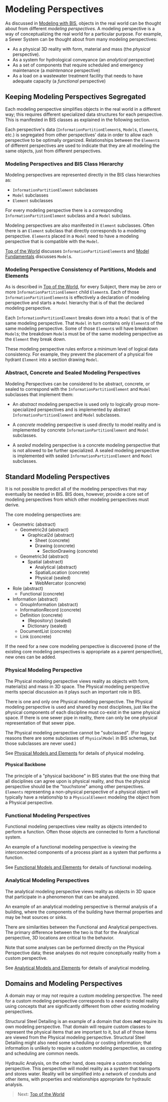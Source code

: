 # Modeling Perspectives

<!-- Responsible for this page: ??? -->

As discussed in [Modeling with BIS](./modeling-with-bis.md), objects in the real world can be thought about from different *modeling perspectives*. A modeling perspective is a way of conceptualizing the real world for a particular purpose. For example, a Sewer System can be thought about from many modeling perspectives:

* As a physical 3D reality with form, material and mass (the *physical* perspective).
* As a system for hydrological conveyance (an *analytical* perspective)
* As a set of components that require scheduled and emergency maintenance (a *maintenance* perspective)
* As a load on a wastewater treatment facility that needs to have adequate capacity (a *functional* perspective)

## Keeping Modeling Perspectives Segregated

Each modeling perspective simplifies objects in the real world in a different way; this requires different specialized data structures for each perspective. This is manifested in BIS classes as explained in the following section.

Each perspective's data
(`InformationPartitionElement`s, `Model`s, `Element`s, etc.) is segregated from other perspectives' data in order to allow each perspective to be optimally organized. Relationships between the `Element`s of different perspectives are used to indicate that they are all modeling the same objects, just from different perspectives.

### Modeling Perspectives and BIS Class Hierarchy

Modeling perspectives are represented directly in the BIS class hierarchies as:

* `InformationPartitionElement` subclasses
* `Model` subclasses
* `Element` subclasses

For every modeling perspective there is a corresponding `InformationPartitionElement` subclass and a `Model` subclass.

Modeling perspectives are also manifested in `Element` subclasses. Often there is an `Element` subclass that directly corresponds to a modeling perspective. `Element`s placed in a `Model` need to have a modeling perspective that is compatible with the `Model`.

<!-- The above paragraph is intentionally vague. I am hoping we can approve it for now and improve it when we figure out our mixin (or whatever strategy)-->

[Top of the World](./top-of-the-world.md) discusses `InformationPartitionElement`s and [Model Fundamentals](model-fundamentals.md) discusses `Model`s.

<!-- Temporarily left this out:>

Some `Model` subclasses do not correspond to modeling perspectives. `RepositoryModel` is one case.
-->

### Modeling Perspective Consistency of Partitions, Models and Elements

As is described in [Top of the World](./top-of-the-world), for every Subject, there may be zero or more `InformationPartitionElement` child `Element`s. Each of those `InformationPartitionElement`s is effectively a declaration of modeling perspective and starts a `Model` hierarchy that is of that the declared modeling perspective.

Each `InformationPartitionElement` breaks down into a `Model` that is of the same modeling perspective. That `Model` in turn contains only `Element`s of the same modeling perspective. Some of those `Element`s will have breakdown `Model`s; the breakdown `Model`s must be of the same modeling perspective as the `Element` they break down.

These modeling perspective rules enforce a minimum level of logical data consistency. For example, they prevent the placement of a physical fire hydrant `Element` into a section drawing `Model`.

<!-- I have intentionally avoided complicating this discussion with Elements of a compatible modeling perspective. Until we decide what that is, I don't think we should attempt to document it -->

<!--
We will need to document 3 cases:
- Element of exactly the same modeling perspective
- Element of compatible modeling perspective via modeling perspective abstraction/inheritance
- Element of compatible modeling perspective via mixins or some other mechanism
-->

### Abstract, Concrete and Sealed Modeling Perspectives

Modeling Perspectives can be considered to be abstract, concrete, or sealed to correspond with the `InformationPartitionElement` and `Model` subclasses that implement them:

* An *abstract* modeling perspective is used only to logically group more-specialized perspectives and is implemented by abstract `InformationPartitionElement` and `Model` subclasses.

* A *concrete* modeling perspective is used directly to model reality and is implemented by concrete `InformationPartitionElement` and `Model` subclasses.

* A *sealed* modeling perspective is a concrete modeling perspective that is not allowed to be further specialized. A sealed modeling perspective is implemented with sealed `InformationPartitionElement` and `Model` subclasses.

## Standard Modeling Perspectives

It is not possible to predict all of the modeling perspectives that may eventually be needed in BIS. BIS does, however, provide a core set of modeling perspectives from which other modeling perspectives must derive.

The core modeling perspectives are:

* Geometric (abstract)
  * Geometric2d (abstract)
    * Graphical2d (abstract)
      * Sheet (concrete)
      * Drawing (concrete)
        * SectionDrawing (concrete)
  * Geometric3d (abstract)
    * Spatial (abstract)
      * Analytical (abstract)
      * SpatialLocation (concrete)
      * Physical (sealed)
      * WebMercator (concrete) <!--should this be sealed?-->
* Role (abstract) <!--to be removed-->
  * Functional (concrete)
* Information (abstract)
  * GroupInformation (abstract)
  * InformationRecord (concrete)
  * Definition (concrete)
    * (Repository) (sealed)
    * Dictionary (sealed)
  * DocumentList (concrete)
  * Link (concrete)

<!-- TODO:
1. Determine which of the above are valid modeling perspectives.
2. Explain away the ones that aren't valid modeling perspectives.
3. Document each modeling perspective with at least a couple lines.
-->

If the need for a new core modeling perspective is discovered (none of the existing core modeling perspectives is appropriate as a parent perspective), new ones can be added.

### Physical Modeling Perspective

The Physical modeling perspective views reality as objects with form, material(s) and mass in 3D space. The Physical modeling perspective merits special discussion as it plays such an important role in BIS.

There is one and only one Physical modeling perspective. The Physical modeling perspective is used and shared by most disciplines, just like the physical components of each discipline must co-exist in the same physical space. If there is one sewer pipe in reality, there can only be one physical representation of that sewer pipe.

The Physical modeling perspective cannot be "subclassed". (For legacy reasons there are some subclasses of `PhysicalModel` in BIS schemas, but those subclasses are never used.)

See [Physical Models and Elements](./physical-models-and-elements.md) for details of physical modeling.

#### Physical Backbone

The principle of a "physical backbone" in BIS states that the one thing that all disciplines can agree upon is physical reality, and thus the physical perspective should be the "touchstone" among other perspectives. `Elements` representing a non-physical perspective of a physical object will typically have a relationship to a `PhysicalElement` modeling the object from a Physical perspective.

### Functional Modeling Perspectives

Functional modeling perspectives view reality as objects intended to perform a function. Often those objects are connected to form a functional system.

An example of a functional modeling perspective is viewing the interconnected components of a process plant as a system that performs a function.

See [Functional Models and Elements](./functional-models-and-elements.md) for details of functional modeling.

### Analytical Modeling Perspectives

The analytical modeling perspective views reality as objects in 3D space that participate in a phenomenon that can be analyzed.

An example of an analytical modeling perspective is thermal analysis of a building, where the components of the building have thermal properties and may be heat sources or sinks.

There are similarities between the Functional and Analytical perspectives. The primary difference between the two is that for the Analytical perspective, 3D locations are critical to the behavior.

Note that some analyses can be performed directly on the Physical Perspective data; these analyses do not require conceptually reality from a custom perspective.

See [Analytical Models and Elements](./analysis-models-and-elements.md) for details of analytical modeling.

<!-- Allan believes the following partitions/models have much value, but are a force-fit as a modeling perspective:
- Definition
- Repository
-->

<!-- Allan questions the value of following partitions/models but is willing to accept that the decision is water under the bridge....but do we want to consider them as modeling perspectives:
- Link
- Dictionary
- DocumentList
-->

<!-- Allan is not sure about the many of the others -->

<!-- Saved this text from Top of the World as it might be wanted later for fodder in this chapter:

### DefinitionPartition

The top of a definition hierarchy starts with a `DefinitionModel` that models a `DefinitionPartition`.
This allows `DefinitionElements` to be organized by how they relate to the parent `Subject` of the `DefinitionPartition`.
The can be multiple `DefinitionPartition` Elements and corresponding `DefinitionModel` Models so that definitions (instances of `DefinitionElement`) can be organized by source, discipline, or other criteria.
Each `DefinitionPartition` is identified by its [Code](./glossary.md#code).

### DocumentPartition

The top of a document hierarchy starts with a `DocumentListModel` that models a `DocumentPartition`.
This allows `Document` elements to be organized by how they relate to the parent `Subject` of the `DocumentPartition`.
`Drawing` and `Sheet` are 2 example subclasses of `Document`.
`Drawings` and `Sheets` are further broken down by `DrawingModels` and `SheetModels` which graphically break down the content of the drawing or sheet.

-->

## Domains and Modeling Perspectives

A domain may or may not require a custom modeling perspective. The need for a custom modeling perspective corresponds to a need to model reality using concepts that are significantly different from other existing modeling perspectives.

Structural Steel Detailing is an example of a domain that does ***not*** require its own modeling perspective. That domain will require custom classes to represent the physical items that are important to it, but all of those items are viewed from the Physical modeling perspective. Structural Steel Detailing might also need some scheduling or costing information; that information is unlikely to require a custom modeling perspective, as costing and scheduling are common needs.

Hydraulic Analysis, on the other hand, does require a custom modeling perspective. This perspective will model reality as a system that transports and stores water. Reality will be simplified into a network of conduits and other items, with properties and relationships appropriate for hydraulic analysis.

> Next: [Top of the World](./top-of-the-world.md)
